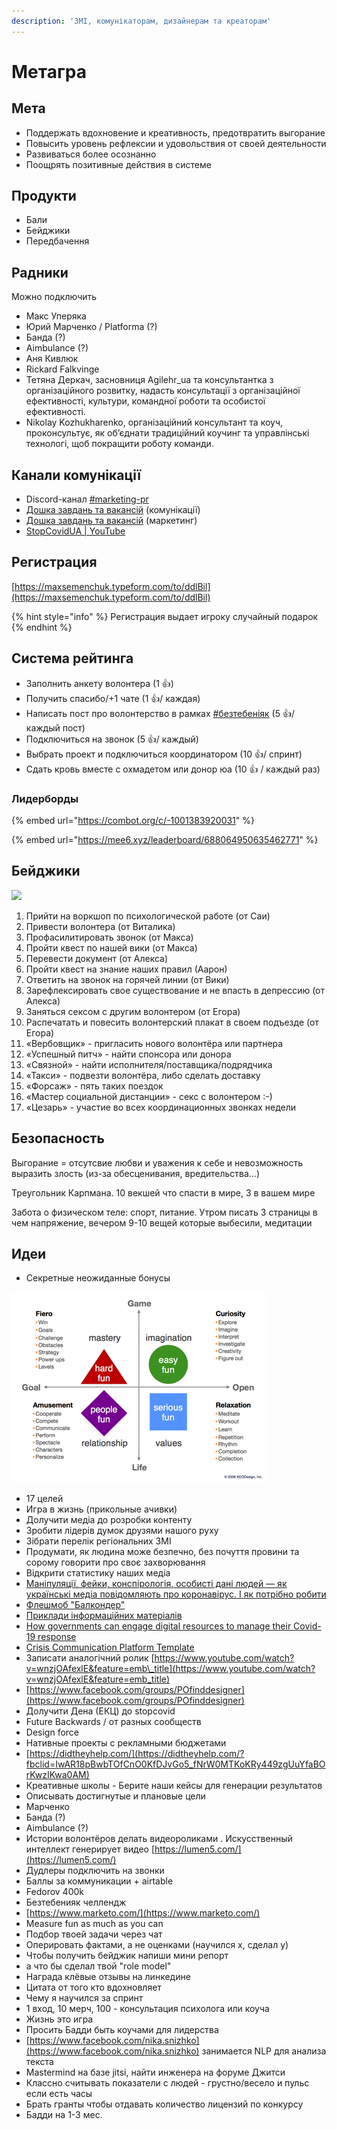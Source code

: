 ```yaml
---
description: 'ЗМІ, комунікаторам, дизайнерам та креаторам'
---
```


# Метагра

## Мета

* Поддержать вдохновение и креативность, предотвратить выгорание
* Повысить уровень рефлексии и удовольствия от своей деятельности
* Развиваться более осознанно
* Поощрять позитивные действия в системе

## Продукти

* Бали
* Бейджики
* Передбачення

## Радники

Можно подключить

* Макс Уперяка
* Юрий Марченко / Platforma \(?\)
* Банда \(?\)
* Aimbulance \(?\)
* Аня Кивлюк
* Rickard Falkvinge
* Тетяна Деркач, засновниця Agilehr\_ua та консультантка з організаційного розвитку, надасть консультації з організаційної ефективності, культури, командної роботи та особистої ефективності. 
* Nikolay Kozhukharenko, організаційний консультант та коуч, проконсультує, як об’єднати традиційний коучинг та управлінські технологі, щоб покращити роботу команди. 

## Канали комунікації

* Discord-канал [\#marketing-pr](https://discord.gg/5t6zMtv)
* [Дошка завдань та вакансій](https://trello.com/b/IkonsFAY/main-board) \(комунікації\)
* [Дошка завдань та вакансій](https://trello.com/b/6DCyBJA1/marketing-pr) \(маркетинг\)
* [StopCovidUA \| YouTube](https://t.me/StopCovidYouTube)

## Регистрация

[https://maxsemenchuk.typeform.com/to/ddlBil](https://maxsemenchuk.typeform.com/to/ddlBil)

{% hint style="info" %}
Регистрация выдает игроку случайный подарок
{% endhint %}

## Система рейтинга

* Заполнить анкету волонтера \(1 👍\)
* Получить спасибо/+1 чате \(1 👍/ каждая\)
* Написать пост про волонтерство в рамках [\#безтебеніяк](../analitika-mepping-dannykh/beztebeniyak/) \(5 👍/ каждый пост\)
* Подключиться на звонок \(5 👍/ каждый\)
* Выбрать проект и подключиться координатором \(10 👍/ спринт\)
* Сдать кровь вместе с охмадетом или донор юа  \(10 👍 / каждый раз\)

### Лидерборды

{% embed url="https://combot.org/c/-1001383920031" %}

{% embed url="https://mee6.xyz/leaderboard/688064950635462771" %}

## Бейджики

![](../../.gitbook/assets/frame-38.png)

1. Прийти на воркшоп по психологической работе \(от Саи\)
2. Привести волонтера \(от Виталика\)
3. Профасилитировать звонок \(от Макса\)
4. Пройти квест по нашей вики \(от Макса\)
5. Перевести документ \(от Алекса\)
6. Пройти квест на знание наших правил \(Аарон\)
7. Ответить на звонок на горячей линии \(от Вики\)
8. Зарефлексировать свое существование и не впасть в депрессию \(от Алекса\)
9. Заняться сексом  с другим волонтером \(от Егора\)
10. Распечатать и повесить волонтерский плакат в своем подъезде \(от Егора\)
11. «Вербовщик» - пригласить нового волонтёра или партнера
12. «Успешный питч» - найти спонсора или донора
13. «Связной» - найти исполнителя/поставщика/подрядчика 
14. «Такси» - подвезти волонтёра, либо сделать доставку
15. «Форсаж» - пять таких поездок
16. «Мастер социальной дистанции» - секс с волонтером :-\)
17. «Цезарь» - участие во всех координационных звонках недели

## Безопасность

Выгорание = отсутсвие любви и уважения к себе и невозможность выразить злость \(из-за обесценивания, вредительства...\)

Треугольник Карпмана. 10 векшей что спасти в мире, 3 в вашем мире

Забота о физическом теле: спорт, питание. Утром писать 3 страницы в чем напряжение, вечером 9-10 вещей которые выбесили, медитации

## Идеи

* Секретные неожиданные бонусы

![](../../.gitbook/assets/image%20%2850%29.png)

* 17 целей
* Игра в жизнь \(прикольные ачивки\)
* Долучити медіа до розробки контенту
* Зробити лідерів думок друзями нашого руху
* Зібрати перелік регіональних ЗМІ
* Продумати, як людина може безпечно, без почуття провини та сорому говорити про своє захворювання
* Відкрити статистику наших медіа
* [Маніпуляції, фейки, конспірологія, особисті дані людей — як українські медіа повідомляють про коронавірус. І як потрібно робити](https://texty.org.ua/articles/100492/manipulyaciyi-fejky-konspirolohiya-osobysti-dani-lyudej-yak-ukrayinski-media-povidomlyayut-pro-koronavirus-i-yak-potribno-robyty/?fbclid=IwAR1uiw284kptmSqLdgO7O5bbKVLsdNkMtAuZAwhf2cy0FIVTTO-GWFik65Q)
* [Флешмоб "Балкондер"](https://docs.google.com/document/d/1R6Pwt01xvFUNLfWxNZZ7Lw0VbKHVIIPzEpY_mBibJjg/edit)
* [Приклади інформаційних матеріалів](https://drive.google.com/drive/folders/1_zhh97mtj2Y7I7238fQim0Uc4p1Kx_KN)
* [How governments can engage digital resources to manage their Covid-19 response](https://stateup.co/how-governments-can-engage-digital-resources-to-manage-their-covid-19-response/)
* [Crisis Communication Platform Template](https://powerapps.microsoft.com/en-us/blog/crisis-communication-a-power-platform-template/)
* Записати аналогічний ролик [https://www.youtube.com/watch?v=wnzjOAfexlE&feature=emb\_title](https://www.youtube.com/watch?v=wnzjOAfexlE&feature=emb_title)
* [https://www.facebook.com/groups/POfinddesigner](https://www.facebook.com/groups/POfinddesigner)
* Долучити Дена \(ЕКЦ\) до stopcovid
* Future Backwards / от разных сообществ
* Design force
* Нативные проекты с рекламными бюджетами
* [https://didtheyhelp.com/](https://didtheyhelp.com/?fbclid=IwAR18pBwbTOfCnO0KfDJvGo5_fNrW0MTKoKRy449zgUuYfaBOrKwzIKwa0AM)
* Креативные школы - Берите наши кейсы для генерации результатов
* Описывать достигнутые и плановые цели
* Марченко
* Банда \(?\)
* Aimbulance \(?\)
* Истории волонтёров делать видеороликами . Искусственный интеллект генерирует видео [https://lumen5.com/](https://lumen5.com/)
* Дудлеры подключить на звонки
* Баллы за коммуникации + airtable
* Fedorov 400k
* Безтебенияк челлендж
* [https://www.marketo.com/](https://www.marketo.com/)
* Measure fun as much as you can
* Подбор твоей задачи через чат
* Оперировать фактами, а не оценками \(научился х, сделал y\)
* Чтобы получить бейджик напиши мини репорт
* а что бы сделал твой "role model"
* Награда клёвые отзывы на линкедине
* Цитата от того кто вдохновляет
* Чему я научился за спринт
* 1 вход, 10 мерч, 100 - консультация психолога или коуча
* Жизнь это игра
* Просить Бадди быть коучами для лидерства
* [https://www.facebook.com/nika.snizhko](https://www.facebook.com/nika.snizhko) занимается NLP для анализа текста
* Mastermind на базе jitsi, найти инженера на форуме Джитси
* Классно считывать показатели с людей - грустно/весело и пульс если есть часы
* Брать гранты чтобы отдавать количество лицензий по конкурсу
* Бадди на 1-3 мес.

